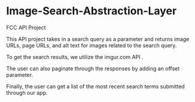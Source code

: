 # Image-Search-Abstraction-Layer
FCC API Project

This API project takes in a search query as a parameter and returns image URLs, page URLs, and alt text for images related to the search query.

To get the search results, we utilize the imgur.com API .

The user can also paginate through the responses by adding an offset parameter.

Finally, the user can get a list of the most recent search terms submitted through our app.